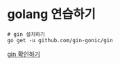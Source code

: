 # golang 연습하기

```shell
# gin 설치하기
go get -u github.com/gin-gonic/gin
```
[gin 확인하기](https://gin-gonic.com/ko-kr/docs/quickstart/)